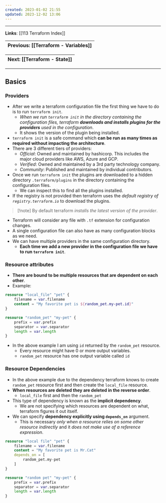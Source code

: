 ```yaml
---
created: 2023-01-02 21:55
updated: 2023-12-02 13:06
---
```

---
**Links**: [[113 Terraform Index]]

| Previous: [[Terraform - Variables]] |
|-|

| Next: [[Terraform - State]] |
|-|

---
## Basics
### Providers
- After we write a terraform configuration file the first thing we have to do is to run `terraform init`.
	- *When we run `terraform init` in the directory containing the configuration files, terraform **downloads and installs plugins for the providers** used in the configuration*.
	- It shows the version of the plugin being installed.
- `terraform init` is a safe command which **can be run as many times as required without impacting the architecture**.
- There are 3 different tiers of providers:
	- *Official*: Owned and maintained by hashicorp. This includes the major cloud providers like AWS, Azure and GCP.
	- *Verified*: Owned and maintained by a 3rd party technology company.
	- *Community*: Published and maintained by individual contributors.
- Once we run `terraform init` the plugins are downloaded to a hidden directory `.terraform/plugins` in the directory containing the configuration files.
	- We can inspect this to find all the plugins installed.
- If the registry is not provided then terraform uses the *default registry of `registry.terraform.io`* to download the plugins.

> [!note] By default terraform *installs the latest version of the provider*.

- Terraform will consider any file with `.tf` extension for configuration changes.
- A single configuration file can also have as many configuration blocks as we need.
- We can have multiple providers in the same configuration directory.
	- **Each time we add a new provider in the configuration file we have to run `terraform init`**.

### Resource attributes
- **There are bound to be multiple resources that are dependent on each other**.
- Example:

```terraform
resource "local_file" "pet" {
	filename = var.filename
	content = "My favorite pet is ${random_pet.my-pet.id}"
}

resource "random_pet" "my-pet" {
	prefix = var.prefix
	separator = var.separator
	length = var.length
}
```

- In the above example I am using `id` returned by the `random_pet` resource.
	- Every resource might have 0 or more output variables.
	- `random_pet` resource has one output variable called `id`

### Resource Dependencies
- In the above example due to the dependency terraform knows to create `random_pet` resource first and then create the `local_file` resource. 
- **When resources are deleted they are deleted in the reverse order**. 
	- `local_file` first and then the `random_pet`
- This type of dependency is known as the **implicit dependency**. 
	- We are not specifying which resources are dependent on what, terraform figures it out itself.
 - We can specify **dependency explicitly using `depends_on`** argument.
	 - This is necessary *only when a resource relies on some other resource indirectly* and it *does not make use of a reference expression*.

```terraform
resource "local file" "pet" {
	filename = var.filename
	content = "My favorite pet is Mr.Cat"
	depends_on = [
		random_pet.my-pet
	]
}

resource "random pet" "my-pet" {
	prefix = var.prefix
	separator = var.separator
	length = var.length
}
```
